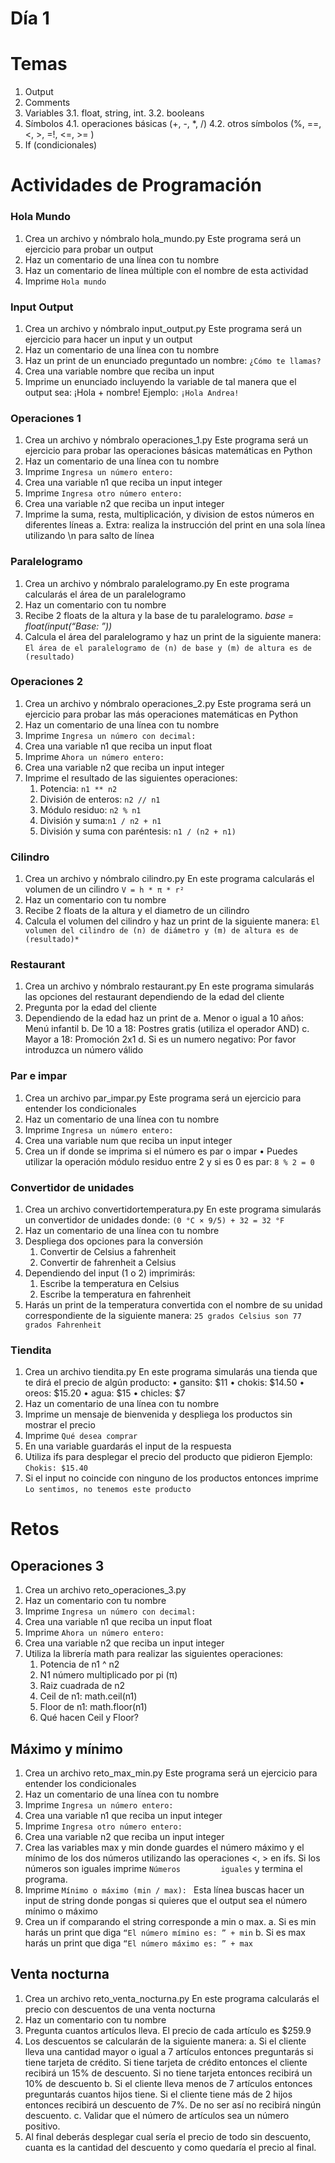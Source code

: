 Día 1
==============
# Temas
1.	Output
2.	Comments
3.	Variables
3.1.	float, string, int.
3.2.	booleans
4.	Símbolos
4.1.	operaciones básicas (+, -, *, /)
4.2.	otros símbolos (%, ==, <, >, =!, <=, >= )
5.	If (condicionales)

# Actividades de Programación
### Hola Mundo
1.	Crea un archivo y nómbralo hola_mundo.py
    	Este programa será un ejercicio para probar un output
2.	Haz un comentario de una línea con tu nombre
3.	Haz un comentario de línea múltiple con el nombre de esta actividad 
4.	Imprime ```Hola mundo```

### Input Output 
1.	Crea un archivo y nómbralo input_output.py
    Este programa será un ejercicio para hacer un input y un output
2.	Haz un comentario de una línea con tu nombre
3.	Haz un print de un enunciado preguntado un nombre: ```¿Cómo te llamas?```
4.	Crea una variable nombre que reciba un input
5.	Imprime un enunciado incluyendo la variable de tal manera que el output sea: ¡Hola + nombre!
    Ejemplo: ```¡Hola Andrea!```

### Operaciones 1
1.	Crea un archivo y nómbralo operaciones_1.py
Este programa será un ejercicio para probar las operaciones básicas matemáticas en Python 
2.	Haz un comentario de una línea con tu nombre
3.	Imprime ```Ingresa un número entero: ```
4.	Crea una variable n1 que reciba un input integer 
5.	Imprime ```Ingresa otro número entero: ```
6.	Crea una variable n2 que reciba un input integer
7.	Imprime la suma, resta, multiplicación, y division de estos números en diferentes líneas
    a.	Extra: realiza la instrucción del print en una sola línea utilizando \n para salto de línea


### Paralelogramo
1.	Crea un archivo y nómbralo paralelogramo.py
	En este programa calcularás el área de un paralelogramo
2.	Haz un comentario con tu nombre
3.	Recibe 2 floats de la altura y la base de tu paralelogramo.
        	*base = float(input(“Base: ”))*
4.	Calcula el área del paralelogramo y haz un print de la siguiente manera: 
        ```El área de el paralelogramo de (n) de base y (m) de altura es de (resultado) ```

### Operaciones 2
1.	Crea un archivo y nómbralo operaciones_2.py
    	Este programa será un ejercicio para probar las más operaciones matemáticas en Python 
2.	Haz un comentario de una línea con tu nombre
3.	Imprime ```Ingresa un número con decimal: ```
4.	Crea una variable n1 que reciba un input float 
5.	Imprime ```Ahora un número entero:```
6.	Crea una variable n2 que reciba un input integer
7.	Imprime el resultado de las siguientes operaciones:
    1)  Potencia: ```n1 ** n2```
    2)	División de enteros: ```n2 // n1```
    3)	Módulo residuo: ```n2 % n1```
    4)	División y suma:```n1 / n2 + n1```
    5)	División y suma con paréntesis: ```n1 / (n2 + n1)```

### Cilindro
1.	Crea un archivo y nómbralo cilindro.py
	En este programa calcularás el volumen de un cilindro
		```V = h * π * r²```
2.	Haz un comentario con tu nombre
3.	Recibe 2 floats de la altura y el diametro de un cilindro
4.	Calcula el volumen del cilindro  y haz un print de la siguiente manera: 
	```El volumen del cilindro de (n) de diámetro y (m) de altura es de (resultado)*```

### Restaurant
1.	Crea un archivo y nómbralo restaurant.py
	En este programa simularás las opciones del restaurant dependiendo de la edad del cliente
2.	Pregunta por la edad del cliente
3.	Dependiendo de la edad haz un print de
	a.	Menor o igual a 10 años: Menú infantil
	b.	De 10 a 18: Postres gratis (utiliza el operador AND)
	c.	Mayor a 18: Promoción 2x1
	d.	Si es un numero negativo: Por favor introduzca un número válido

### Par e impar
1.	Crea un archivo par_impar.py
	Este programa será un ejercicio para entender los condicionales
2.	Haz un comentario de una línea con tu nombre
3.	Imprime ```Ingresa un número entero: ```
4.	Crea una variable num que reciba un input integer 
5.	Crea un if donde se imprima si el número es par o impar 
	•	Puedes utilizar la operación módulo residuo entre 2 y si es 0 es par:
			```8 % 2 = 0```
			
### Convertidor de unidades
1.	Crea un archivo convertidortemperatura.py
	En este programa simularás un convertidor de unidades donde:
		```(0 °C × 9/5) + 32 = 32 °F ```
2.	Haz un comentario de una línea con tu nombre
3.	Despliega dos opciones para la conversión
	1)	Convertir de Celsius a fahrenheit
	2)	Convertir de fahrenheit a Celsius
4.	Dependiendo del input (1 o 2) imprimirás:
	1)	Escribe la temperatura en Celsius
	2)	Escribe la temperatura en fahrenheit
5.	Harás un print de la temperatura convertida con el nombre de su unidad correspondiente de la siguiente manera: 
		```25 grados Celsius son 77 grados Fahrenheit```
		
### Tiendita
1.	Crea un archivo tiendita.py
	En este programa simularás una tienda que te dirá el precio de algún producto:
	•	gansito: $11
	•	chokis: $14.50
	•	oreos: $15.20
	•	agua: $15
	•	chicles: $7
2.	Haz un comentario de una línea con tu nombre
3.	Imprime un mensaje de bienvenida y despliega los productos sin mostrar el precio
4.	Imprime ```Qué desea comprar```
5.	En una variable guardarás el input de la respuesta
6.	Utiliza ifs para desplegar el precio del producto que pidieron
	Ejemplo: ```Chokis: $15.40```
7.	Si el input no coincide con ninguno de los productos entonces imprime ```Lo sentimos, no tenemos este producto```



# Retos

## Operaciones 3 
1.	Crea un archivo reto_operaciones_3.py
2.	Haz un comentario con tu nombre
3.	Imprime ```Ingresa un número con decimal: ```
4.	Crea una variable n1 que reciba un input float 
5.	Imprime ```Ahora un número entero:```
6.	Crea una variable n2 que reciba un input integer
7.	Utiliza la librería math para realizar las siguientes operaciones:
	1)	Potencia de n1 ^ n2
	2)	N1 número multiplicado por pi (π)
	3)	Raiz cuadrada de n2
	4)	Ceil de n1:  math.ceil(n1)
	5)	Floor de n1: math.floor(n1)
	6)	Qué hacen Ceil y Floor? 

## Máximo y mínimo
1.	Crea un archivo reto_max_min.py
	Este programa será un ejercicio para entender los condicionales 
2.	Haz un comentario de una línea con tu nombre
3.	Imprime ```Ingresa un número entero: ```
4.	Crea una variable n1 que reciba un input integer 
5.	Imprime ```Ingresa otro número entero: ```
6.	Crea una variable n2 que reciba un input integer
7.	Crea las variables max y min donde guardes el número máximo y el mínimo de los dos números utilizando las operaciones <, > en ifs. Si los números son iguales imprime 		```Números 	       iguales``` y termina el programa.  
8.	Imprime ```Mínimo o máximo (min / max): ```
	Esta línea buscas hacer un input de string donde pongas si quieres que el output sea el número mínimo o máximo
9.	Crea un if comparando el string corresponde a min o max.
	a.	Si es min harás un print que diga ```“El número mímino es: ” + min```
	b.	Si es max harás un print que diga ```“El número máximo es: ” + max```

## Venta nocturna
1.	Crea un archivo reto_venta_nocturna.py
	En este programa calcularás el precio con descuentos de una venta nocturna
2.	Haz un comentario con tu nombre
3.	Pregunta cuantos artículos lleva. El precio de cada artículo es $259.9
4.	Los descuentos se calcularán de la siguiente manera:
	a.	Si el cliente lleva una cantidad mayor o igual a 7 artículos entonces preguntarás si tiene tarjeta de crédito. Si tiene tarjeta de crédito entonces el cliente 			recibirá un 15% de descuento. Si no tiene tarjeta entonces recibirá un 10% de descuento
	b.	Si el cliente lleva menos de 7 artículos entonces preguntarás cuantos hijos tiene. Si el cliente tiene más de 2 hijos entonces recibirá un descuento de 7%. De no ser     		  así no recibirá ningún descuento. 
	c.	Validar que el número de artículos sea un número positivo.
5.	Al final deberás desplegar cual sería el precio de todo sin descuento, cuanta es la cantidad del descuento y como quedaría el precio al final.








